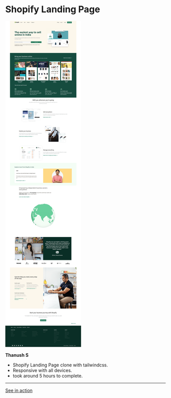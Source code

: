 #   Shopify Landing Page

![screenshot](./screenshot/screenshot.png)

**Thanush S**

-   Shopify Landing Page clone with tailwindcss.
-   Responsive with all devices.
-   took around 5 hours to complete.

---

[See in action](https://thanushsiva.github.io/Shopify-Landing-Page)